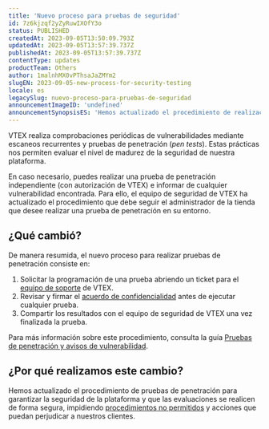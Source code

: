 ```yaml
---
title: 'Nuevo proceso para pruebas de seguridad'
id: 7z6kjzqf2yZyRuwIXOfY3o
status: PUBLISHED
createdAt: 2023-09-05T13:50:09.793Z
updatedAt: 2023-09-05T13:57:39.737Z
publishedAt: 2023-09-05T13:57:39.737Z
contentType: updates
productTeam: Others
author: 1malnhMX0vPThsaJaZMYm2
slugEN: 2023-09-05-new-process-for-security-testing
locale: es
legacySlug: nuevo-proceso-para-pruebas-de-seguridad
announcementImageID: 'undefined'
announcementSynopsisES: 'Hemos actualizado el procedimiento de realización de pruebas de penetración para que sea aún más seguro.'
---
```


VTEX realiza comprobaciones periódicas de vulnerabilidades mediante escaneos recurrentes y pruebas de penetración (_pen tests_). Estas prácticas nos permiten evaluar el nivel de madurez de la seguridad de nuestra plataforma.

En caso necesario, puedes realizar una prueba de penetración independiente (con autorización de VTEX) e informar de cualquier vulnerabilidad encontrada. Para ello, el equipo de seguridad de VTEX ha actualizado el procedimiento que debe seguir el administrador de la tienda que desee realizar una prueba de penetración en su entorno.

## ¿Qué cambió?

De manera resumida, el nuevo proceso para realizar pruebas de penetración consiste en:

1. Solicitar la programación de una prueba abriendo un ticket para el [equipo de soporte](/es/support?/cultureInfo=es-419) de VTEX.
2. Revisar y firmar el [acuerdo de confidencialidad](https://assets.ctfassets.net/alneenqid6w5/5iw8rN7CdSn7PHKvMMcO19/ab46ae4025d506e052dcef5974f9007f/Pentest_NDA_.zip) antes de ejecutar cualquier prueba.
3. Compartir los resultados con el equipo de seguridad de VTEX una vez finalizada la prueba.

Para más información sobre este procedimiento, consulta la guía [Pruebas de penetración y avisos de vulnerabilidad](/es/tutorial/pruebas-de-penetracion-y-advertencia-de-vulnerabilidad--6jodF6s1I50Fg84ZwutOCb).

## ¿Por qué realizamos este cambio?

Hemos actualizado el procedimiento de pruebas de penetración para garantizar la seguridad de la plataforma y que las evaluaciones se realicen de forma segura, impidiendo [procedimientos no permitidos](/es/tutorial/pruebas-de-penetracion-y-advertencia-de-vulnerabilidad--6jodF6s1I50Fg84ZwutOCb#procedimientos-no-permitidos) y acciones que puedan perjudicar a nuestros clientes.
